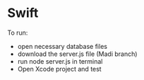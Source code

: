 # Swift
To run: 
- open necessary database files
- download the server.js file (Madi branch)
- run node server.js in terminal
- Open Xcode project and test
